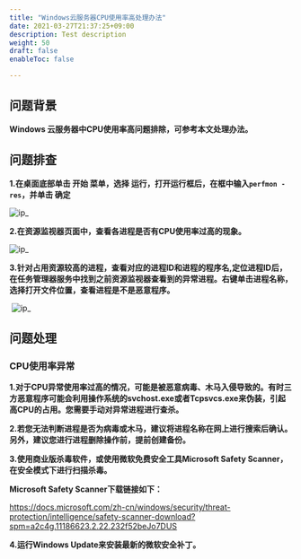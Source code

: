 ```yaml
---
title: "Windows云服务器CPU使用率高处理办法"
date: 2021-03-27T21:37:25+09:00
description: Test description
weight: 50
draft: false
enableToc: false

---
```


## 问题背景

**Windows 云服务器中CPU使用率高问题排除，可参考本文处理办法。**



## 问题排查

**1.在桌面底部单击 开始 菜单，选择 运行，打开运行框后，在框中输入`perfmon -res`，并单击 确定**

 ![ip_](../_images/windows_ip1.png)



**2.在资源监视器页面中，查看各进程是否有CPU使用率过高的现象。**

 ![ip_](../_images/windows_ip2.png)



**3.针对占用资源较高的进程，查看对应的进程ID和进程的程序名,定位进程ID后，在任务管理器服务中找到之前资源监视器查看到的异常进程。右键单击进程名称，选择打开文件位置，查看进程是不是恶意程序。**

​    ![ip_](../_images/windows_ip3.png)



## 问题处理

### CPU使用率异常

  **1.对于CPU异常使用率过高的情况，可能是被恶意病毒、木马入侵导致的。有时三方恶意程序可能会利用操作系统的svchost.exe或者Tcpsvcs.exe来伪装，引起高CPU的占用。您需要手动对异常进程进行查杀。**



 **2.若您无法判断进程是否为病毒或木马，建议将进程名称在网上进行搜索后确认。另外，建议您进行进程删除操作前，提前创建备份。**



**3.使用商业版杀毒软件，或使用微软免费安全工具Microsoft Safety Scanner，在安全模式下进行扫描杀毒。**

**Microsoft Safety Scanner下载链接如下：**

https://docs.microsoft.com/zh-cn/windows/security/threat-protection/intelligence/safety-scanner-download?spm=a2c4g.11186623.2.22.232f52beJo7DUS



**4.运行Windows Update来安装最新的微软安全补丁。**

